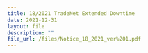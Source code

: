 ```yaml
---
title: 18/2021 TradeNet Extended Downtime
date: 2021-12-31
layout: file
description: ""
file_url: /files/Notice_18_2021_ver%201.pdf
---
```

